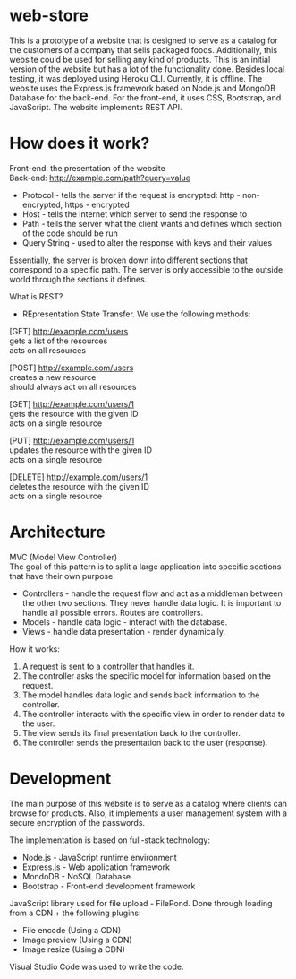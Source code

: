 # web-store

This is a prototype of a website that is designed to serve as a catalog for the customers of a company that sells packaged foods. Additionally, this website could be used for selling any kind of products. This is an initial version of the website but has a lot of the functionality done. Besides local testing, it was deployed using Heroku CLI. Currently, it is offline. The website uses the Express.js framework based on Node.js and MongoDB Database for the back-end. For the front-end, it uses CSS, Bootstrap, and JavaScript. The website implements REST API.

# How does it work?

Front-end: the presentation of the website<br>
Back-end: http://example.com/path?query=value

- Protocol - tells the server if the request is encrypted: http - non-encrypted, https - encrypted
- Host - tells the internet which server to send the response to
- Path - tells the server what the client wants and defines which section of the code should be run
- Query String - used to alter the response with keys and their values

Essentially, the server is broken down into different sections that correspond to a specific path. The server is only accessible to the outside world through the sections it defines.

What is REST?
- REpresentation State Transfer. We use the following methods:

[GET]
http://example.com/users<br>
gets a list of the resources<br>
acts on all resources<br>

[POST]
http://example.com/users<br>
creates a new resource<br>
should always act on all resources<br>

[GET]
http://example.com/users/1<br>
gets the resource with the given ID<br>
acts on a single resource<br>

[PUT]
http://example.com/users/1<br>
updates the resource with the given ID<br>
acts on a single resource<br>

[DELETE]
http://example.com/users/1<br>
deletes the resource with the given ID<br>
acts on a single resource<br>

# Architecture

MVC (Model View Controller)<br>
The goal of this pattern is to split a large application into specific sections that have their own purpose. 

- Controllers - handle the request flow and act as a middleman between the other two sections. They never handle data logic. It is important to handle all possible errors. Routes are controllers.
- Models - handle data logic - interact with the database.
- Views - handle data presentation - render dynamically.

How it works:<br>
1. A request is sent to a controller that handles it.<br>
2. The controller asks the specific model for information based on the request.<br>
3. The model handles data logic and sends back information to the controller.<br>
4. The controller interacts with the specific view in order to render data to the user.<br>
5. The view sends its final presentation back to the controller.<br>
6. The controller sends the presentation back to the user (response).

# Development

The main purpose of this website is to serve as a catalog where clients can browse for products. Also, it implements a user management system with a secure encryption of the passwords.

The implementation is based on full-stack technology: 
- Node.js - JavaScript runtime environment
- Express.js - Web application framework
- MondoDB - NoSQL Database
- Bootstrap - Front-end development framework

JavaScript library used for file upload - FilePond.
Done through loading from a CDN + the following plugins:
- File encode (Using a CDN)
- Image preview (Using a CDN)
- Image resize (Using a CDN)

Visual Studio Code was used to write the code.

